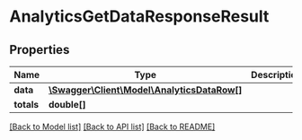 # AnalyticsGetDataResponseResult

## Properties
Name | Type | Description | Notes
------------ | ------------- | ------------- | -------------
**data** | [**\Swagger\Client\Model\AnalyticsDataRow[]**](AnalyticsDataRow.md) |  | [optional] 
**totals** | **double[]** |  | [optional] 

[[Back to Model list]](../README.md#documentation-for-models) [[Back to API list]](../README.md#documentation-for-api-endpoints) [[Back to README]](../README.md)


